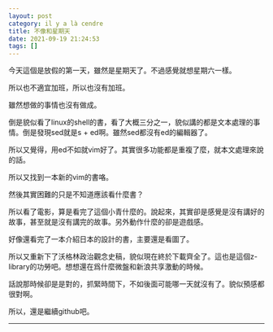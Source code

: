 ```yaml
---
layout: post
category: il y a là cendre
title: 不像和星期天
date: 2021-09-19 21:24:53
tags: []
---
```


今天這個是放假的第一天，雖然是星期天了。不過感覺就想星期六一樣。

所以也不適宜加班，所以也沒有加班。

雖然想做的事情也沒有做成。

倒是貌似看了linux的shell的書，看了大概三分之一，貌似講的都是文本處理的事情。倒是發現sed就是s + ed啊。雖然sed都沒有ed的編輯器了。

所以又覺得，用ed不如就vim好了。其實很多功能都是重複了麼，就本文處理來說的話。

所以又找到一本新的vim的書咯。

然後其實困難的只是不知道應該看什麼書？

所以看了電影，算是看完了這個小青什麼的。說起來，其實卻是感覺是沒有講好的故事，甚至就是沒有講完的故事。另外動作什麼的卻是遊戲感。

好像還看完了一本介紹日本的設計的書，主要還是看圖了。

所以又重新下了沃格林政治觀念史稿，貌似現在終於下載齊全了。這也是這個z-library的功勞吧。想想還在爲什麼微盤和新浪共享激動的時候。

話說那時候卻是是對的，抓緊時間下，不如後面可能哪一天就沒有了。貌似預感都很對啊。

所以，還是繼續github吧。


-------





